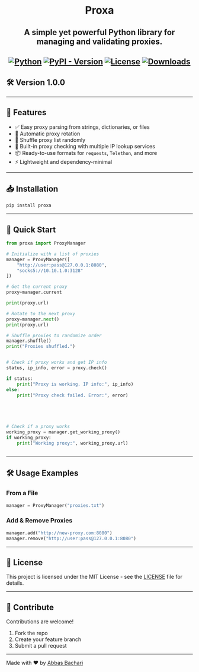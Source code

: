 
<h1 align="center">Proxa</h1>
<h2 align="center">A simple yet powerful Python library for managing and validating proxies.<h2>
<p align="center">
<a href="https://github.com/abbas-bachari/Bixpy"><img src="https://img.shields.io/badge/Python%20-3.8+-green?style=plastic&logo=Python" alt="Python"></a>
  <a href="https://pypi.org/project/Bixpy/"><img src="https://img.shields.io/pypi/v/proxa?style=plastic" alt="PyPI - Version"></a>
  <a href="https://pypi.org/project/Bixpy/"><img src="https://img.shields.io/pypi/l/proxa?style=plastic" alt="License"></a>
  <a href="https://pepy.tech/project/Bixpy"><img src="https://pepy.tech/badge/proxa?style=flat-plastic" alt="Downloads"></a>
</p>

## 🛠️ Version 1.0.0

---

## 📌 Features

- ✅ Easy proxy parsing from strings, dictionaries, or files
- 🔄 Automatic proxy rotation
- 🔀 Shuffle proxy list randomly
- 🧪 Built-in proxy checking with multiple IP lookup services
- 📦 Ready-to-use formats for `requests`, `Telethon`, and more
- ⚡ Lightweight and dependency-minimal

---

## 📥 Installation

```bash
pip install proxa
```

---

## 🚀 Quick Start

```python
from proxa import ProxyManager

# Initialize with a list of proxies
manager = ProxyManager([
    "http://user:pass@127.0.0.1:8080",
    "socks5://10.10.1.0:3128"
])

# Get the current proxy
proxy=manager.current

print(proxy.url)

# Rotate to the next proxy
proxy=manager.next()
print(proxy.url)

# Shuffle proxies to randomize order
manager.shuffle()
print("Proxies shuffled.")


# Check if proxy works and get IP info
status, ip_info, error = proxy.check()

if status:
    print("Proxy is working. IP info:", ip_info)
else:
    print("Proxy check failed. Error:", error)





# Check if a proxy works
working_proxy = manager.get_working_proxy()
if working_proxy:
    print("Working proxy:", working_proxy.url)



```

---

## 🛠 Usage Examples

### From a File

```python
manager = ProxyManager("proxies.txt")
```

### Add & Remove Proxies

```python
manager.add("http://new-proxy.com:8080")
manager.remove("http://user:pass@127.0.0.1:8080")
```

---

## 📄 License

This project is licensed under the MIT License - see the [LICENSE](LICENSE) file for details.

---

## 🌟 Contribute

Contributions are welcome!

1. Fork the repo  
2. Create your feature branch  
3. Submit a pull request

---

Made with ❤️ by [Abbas Bachari](https://github.com/abbas-bachari)
